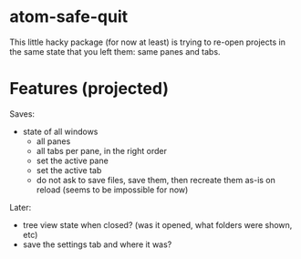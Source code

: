 # atom-safe-quit

This little hacky package (for now at least) is trying to re-open projects in the same state that you left them: same panes and tabs.

# Features (projected)
Saves:
- state of all windows
  - all panes
  - all tabs per pane, in the right order
  - set the active pane
  - set the active tab
  - do not ask to save files, save them, then recreate them as-is on reload (seems to be impossible for now)

Later:
- tree view state when closed? (was it opened, what folders were shown, etc)
- save the settings tab and where it was?
